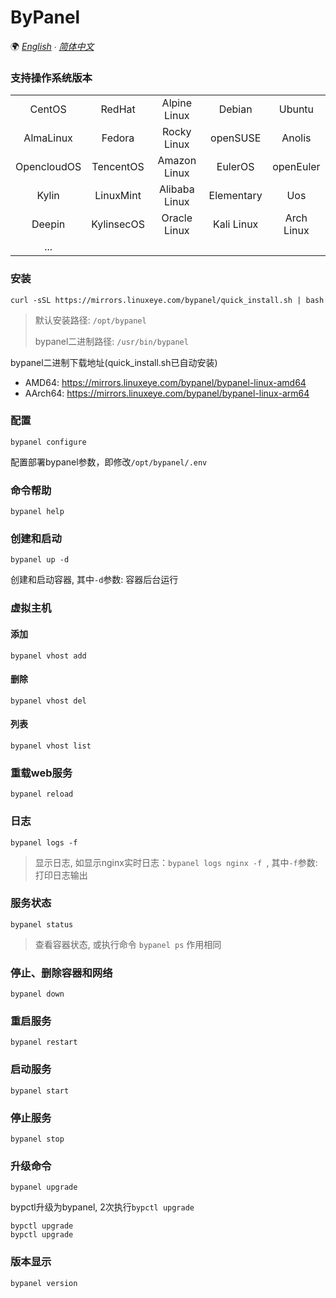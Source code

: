 # ByPanel

🌍 *[English](README.md) ∙ [简体中文](README-CN.md)*

### 支持操作系统版本
|             |            |               |            |            |
|:-----------:|:----------:|:-------------:|:----------:|:----------:|
| CentOS      | RedHat     | Alpine Linux  | Debian     | Ubuntu     |
| AlmaLinux   | Fedora     | Rocky Linux   | openSUSE   | Anolis     |
| OpencloudOS | TencentOS  | Amazon Linux  | EulerOS    | openEuler  |
| Kylin       | LinuxMint  | Alibaba Linux | Elementary | Uos        |
| Deepin      | KylinsecOS | Oracle Linux  | Kali Linux | Arch Linux |
| ...         |            |               |            |            |


### 安装
```
curl -sSL https://mirrors.linuxeye.com/bypanel/quick_install.sh | bash
```
> 默认安装路径: `/opt/bypanel`
>
> bypanel二进制路径: `/usr/bin/bypanel`

bypanel二进制下载地址(quick_install.sh已自动安装)
* AMD64: https://mirrors.linuxeye.com/bypanel/bypanel-linux-amd64
* AArch64: https://mirrors.linuxeye.com/bypanel/bypanel-linux-arm64

### 配置
```
bypanel configure
```
配置部署bypanel参数，即修改`/opt/bypanel/.env`

### 命令帮助
```
bypanel help
```

### 创建和启动
```
bypanel up -d
```
创建和启动容器, 其中`-d`参数: 容器后台运行

### 虚拟主机
#### 添加
```
bypanel vhost add
```
#### 删除
```
bypanel vhost del
```
#### 列表
```
bypanel vhost list
```

### 重载web服务
```
bypanel reload
```

### 日志
```
bypanel logs -f
```
> 显示日志, 如显示nginx实时日志：`bypanel logs nginx -f `, 其中`-f`参数: 打印日志输出

### 服务状态
```
bypanel status
```
> 查看容器状态, 或执行命令 `bypanel ps` 作用相同

### 停止、删除容器和网络
```
bypanel down
```

### 重启服务
```
bypanel restart
```

### 启动服务
```
bypanel start
```

### 停止服务
```
bypanel stop
```

### 升级命令
```
bypanel upgrade
```
bypctl升级为bypanel, 2次执行`bypctl upgrade`
```
bypctl upgrade
bypctl upgrade
```

### 版本显示
```
bypanel version
```